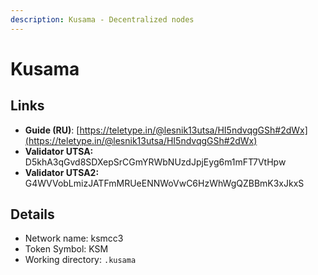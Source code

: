 ```yaml
---
description: Kusama - Decentralized nodes
---
```


# Kusama

## Links

* **Guide (RU)**: [https://teletype.in/@lesnik13utsa/HI5ndvqgGSh#2dWx](https://teletype.in/@lesnik13utsa/HI5ndvqgGSh#2dWx)
* **Validator UTSA:** D5khA3qGvd8SDXepSrCGmYRWbNUzdJpjEyg6m1mFT7VtHpw
* **Validator UTSA2:**  G4WVVobLmizJATFmMRUeENNWoVwC6HzWhWgQZBBmK3xJkxS

## **Details**

* Network name: ksmcc3
* Token Symbol: KSM
* Working directory: `.kusama`



